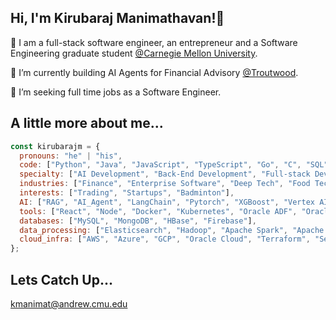 ## Hi, I'm Kirubaraj Manimathavan!👋

<!--
**kirubarajm/kirubarajm** is a ✨ _special_ ✨ repository because its `README.md` (this file) appears on your GitHub profile.

Here are some ideas to get you started:

- 🔭 I’m currently working on ...
- 🌱 I’m currently learning ...
- 👯 I’m looking to collaborate on ...
- 🤔 I’m looking for help with ...
- 💬 Ask me about ...
- 📫 How to reach me: ...
- 😄 Pronouns: ...
- ⚡ Fun fact: ...
-->

🌱 I am a full-stack software engineer, an entrepreneur and a Software Engineering graduate student [@Carnegie Mellon University](https://www.cmu.edu).

🔭 I’m currently building AI Agents for Financial Advisory [@Troutwood](https://www.troutwood.com).

👯 I’m seeking full time jobs as a Software Engineer.


## A little more about me...
```javascript
const kirubarajm = {
  pronouns: "he" | "his",
  code: ["Python", "Java", "JavaScript", "TypeScript", "Go", "C", "SQL", "GraphQL", "HTML", "CSS"],
  specialty: ["AI Development", "Back-End Development", "Full-stack Development", "Deep Learning", "Android Development"],
  industries: ["Finance", "Enterprise Software", "Deep Tech", "Food Tech", "Education"],
  interests: ["Trading", "Startups", "Badminton"],
  AI: ["RAG", "AI_Agent", "LangChain", "Pytorch", "XGBoost", "Vertex AI"],
  tools: ["React", "Node", "Docker", "Kubernetes", "Oracle ADF", "Oracle JET"],
  databases: ["MySQL", "MongoDB", "HBase", "Firebase"],
  data_processing: ["Elasticsearch", "Hadoop", "Apache Spark", "Apache Kafka", "Apache Samza"],
  cloud_infra: ["AWS", "Azure", "GCP", "Oracle Cloud", "Terraform", "Serverless"]
};
```

## Lets Catch Up...
kmanimat@andrew.cmu.edu

